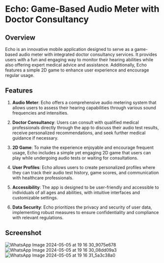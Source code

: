# Echo: Game-Based Audio Meter with Doctor Consultancy

## Overview
Echo is an innovative mobile application designed to serve as a game-based audio meter with integrated doctor consultancy services. It provides users with a fun and engaging way to monitor their hearing abilities while also offering expert medical advice and assistance. Additionally, Echo features a simple 2D game to enhance user experience and encourage regular usage.

## Features
1. **Audio Meter**: Echo offers a comprehensive audio metering system that allows users to assess their hearing capabilities through various sound frequencies and intensities.

2. **Doctor Consultancy**: Users can consult with qualified medical professionals directly through the app to discuss their audio test results, receive personalized recommendations, and seek further medical guidance if necessary.

3. **2D Game**: To make the experience enjoyable and encourage frequent usage, Echo includes a simple yet engaging 2D game that users can play while undergoing audio tests or waiting for consultations.

4. **User Profiles**: Echo allows users to create personalized profiles where they can track their audio test history, game scores, and communication with healthcare professionals.

5. **Accessibility**: The app is designed to be user-friendly and accessible to individuals of all ages and abilities, with intuitive interfaces and customizable settings.

6. **Data Security**: Echo prioritizes the privacy and security of user data, implementing robust measures to ensure confidentiality and compliance with relevant regulations.

## Screenshot

![WhatsApp Image 2024-05-05 at 19 16 30_9075e678](https://github.com/SudVig/Echo-Game-Based-Audiometer/assets/96943194/b1f49078-da20-4248-8ef6-8aaa770b32ff)
![WhatsApp Image 2024-05-05 at 19 16 30_08dd09a3](https://github.com/SudVig/Echo-Game-Based-Audiometer/assets/96943194/b8263674-7242-4ec0-a2ac-1f30efb4ce55)
![WhatsApp Image 2024-05-05 at 19 16 31_5a3c38a0](https://github.com/SudVig/Echo-Game-Based-Audiometer/assets/96943194/2a45ce58-d463-479b-9ad6-b22847e5229f)


